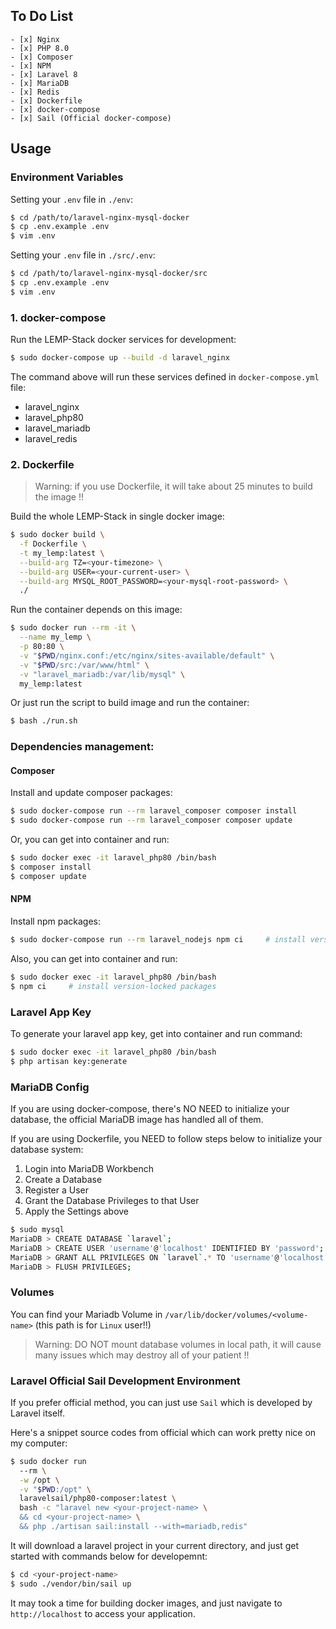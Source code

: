 ## To Do List

    - [x] Nginx
    - [x] PHP 8.0
    - [x] Composer
    - [x] NPM
    - [x] Laravel 8
    - [x] MariaDB
    - [x] Redis
    - [x] Dockerfile
    - [x] docker-compose
    - [x] Sail (Official docker-compose)

## Usage

### Environment Variables

Setting your `.env` file in `./env`:

```bash
$ cd /path/to/laravel-nginx-mysql-docker
$ cp .env.example .env
$ vim .env
```

Setting your `.env` file in `./src/.env`:

```bash
$ cd /path/to/laravel-nginx-mysql-docker/src
$ cp .env.example .env
$ vim .env
```

### 1. docker-compose

Run the LEMP-Stack docker services for development:

```bash
$ sudo docker-compose up --build -d laravel_nginx
```

The command above will run these services defined in `docker-compose.yml` file:

- laravel_nginx
- laravel_php80
- laravel_mariadb
- laravel_redis

### 2. Dockerfile

> Warning: if you use Dockerfile, it will take about 25 minutes to build the image !!

Build the whole LEMP-Stack in single docker image:

```bash
$ sudo docker build \
  -f Dockerfile \
  -t my_lemp:latest \
  --build-arg TZ=<your-timezone> \
  --build-arg USER=<your-current-user> \
  --build-arg MYSQL_ROOT_PASSWORD=<your-mysql-root-password> \
  ./
```

Run the container depends on this image:

```bash
$ sudo docker run --rm -it \
  --name my_lemp \
  -p 80:80 \
  -v "$PWD/nginx.conf:/etc/nginx/sites-available/default" \
  -v "$PWD/src:/var/www/html" \
  -v "laravel_mariadb:/var/lib/mysql" \
  my_lemp:latest
```

Or just run the script to build image and run the container:

```bash
$ bash ./run.sh
```

### Dependencies management:

#### Composer

Install and update composer packages:

```bash
$ sudo docker-compose run --rm laravel_composer composer install
$ sudo docker-compose run --rm laravel_composer composer update
```

Or, you can get into container and run:

```bash
$ sudo docker exec -it laravel_php80 /bin/bash
$ composer install
$ composer update
```

#### NPM

Install npm packages:

```bash
$ sudo docker-compose run --rm laravel_nodejs npm ci     # install version-locked packages
```

Also, you can get into container and run:

```bash
$ sudo docker exec -it laravel_php80 /bin/bash
$ npm ci     # install version-locked packages
```

### Laravel App Key

To generate your laravel app key, get into container and run command:

```bash
$ sudo docker exec -it laravel_php80 /bin/bash
$ php artisan key:generate
```

### MariaDB Config

If you are using docker-compose, there's NO NEED to initialize your database, the official MariaDB image has handled all of them.

If you are using Dockerfile, you NEED to follow steps below to initialize your database system:

1. Login into MariaDB Workbench
2. Create a Database
3. Register a User
4. Grant the Database Privileges to that User
5. Apply the Settings above

```bash
$ sudo mysql
MariaDB > CREATE DATABASE `laravel`;
MariaDB > CREATE USER 'username'@'localhost' IDENTIFIED BY 'password';
MariaDB > GRANT ALL PRIVILEGES ON `laravel`.* TO 'username'@'localhost';
MariaDB > FLUSH PRIVILEGES;
```

### Volumes

You can find your Mariadb Volume in `/var/lib/docker/volumes/<volume-name>` (this path is for `Linux` user!!)

> Warning: DO NOT mount database volumes in local path, it will cause many issues which may destroy all of your patient !!

### Laravel Official Sail Development Environment

If you prefer official method, you can just use `Sail` which is developed by Laravel itself.

Here's a snippet source codes from official which can work pretty nice on my computer:

```bash
$ sudo docker run
  --rm \
  -w /opt \
  -v "$PWD:/opt" \
  laravelsail/php80-composer:latest \
  bash -c "laravel new <your-project-name> \
  && cd <your-project-name> \
  && php ./artisan sail:install --with=mariadb,redis"
```

It will download a laravel project in your current directory, and just get started with commands below for developemnt:

```bash
$ cd <your-project-name>
$ sudo ./vendor/bin/sail up
```

It may took a time for building docker images, and just navigate to `http://localhost` to access your application.
